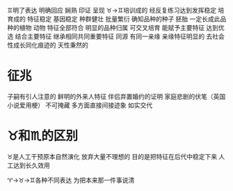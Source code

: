 ♊︎明了表达 明确回应 娴熟 印证 呈现
♉︎→♊︎培训成的 经反复练习达到发挥稳定
培育成的 特征稳定 基因稳定 种群健壮 批量繁衍
确知品种的种子 胚胎 一定长成此品种的植物 动物
特征全部符合 明显的品种归属
可交叉培育 能赋予主要特征 达到优选 结合主要特征
继承相同共同重要特征 同源 有同一亲缘 亲缘特征明显的
去社会性成长同化痕迹的
天性秉然的

# 征兆
子嗣有引人注意的 鲜明的外来人特征
伴侣弃置婚约的证明 家庭悲剧的伏笔（英国小说爱用梗）
不可掩藏 多方面直接间接迹象 如实交代

# ♉︎和♏︎的区别
♉︎是人工干预原本自然演化
放弃大量不理想的 目的是把特征在后代中稳定下来
人工达到长久效用

♈︎→♉︎→♊︎各种不同表达 为把本来那一件事说清
